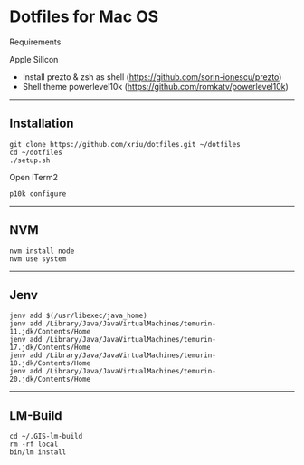 # Dotfiles for Mac OS

Requirements

Apple Silicon

- Install prezto & zsh as shell (https://github.com/sorin-ionescu/prezto)
- Shell theme powerlevel10k (https://github.com/romkatv/powerlevel10k)

---

## Installation

```
git clone https://github.com/xriu/dotfiles.git ~/dotfiles
cd ~/dotfiles
./setup.sh
```

Open iTerm2

```
p10k configure
```

---

## NVM

```
nvm install node
nvm use system
```

---

## Jenv

```
jenv add $(/usr/libexec/java_home)
jenv add /Library/Java/JavaVirtualMachines/temurin-11.jdk/Contents/Home
jenv add /Library/Java/JavaVirtualMachines/temurin-17.jdk/Contents/Home
jenv add /Library/Java/JavaVirtualMachines/temurin-18.jdk/Contents/Home
jenv add /Library/Java/JavaVirtualMachines/temurin-20.jdk/Contents/Home
```

---

## LM-Build

```
cd ~/.GIS-lm-build
rm -rf local
bin/lm install
```
